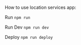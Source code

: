 How to use location services app:

Run
``` npm run ```

Run Dev
``` npm run dev ```

Deploy
``` npm run deploy ```
